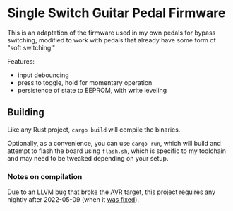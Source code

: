 # Single Switch Guitar Pedal Firmware

This is an adaptation of the firmware used in my own pedals for bypass switching, modified to work with pedals that already have some form of "soft switching."

Features:

- input debouncing
- press to toggle, hold for momentary operation
- persistence of state to EEPROM, with write leveling

## Building

Like any Rust project, `cargo build` will compile the binaries.

Optionally, as a convenience, you can use `cargo run`, which will build and attempt to flash the board using `flash.sh`, which is specific to my toolchain and may need to be tweaked depending on your setup.

### Notes on compilation

Due to an LLVM bug that broke the AVR target, this project requires any nightly after 2022-05-09 (when it [was fixed](https://github.com/rust-lang/rust/pull/96845)).

